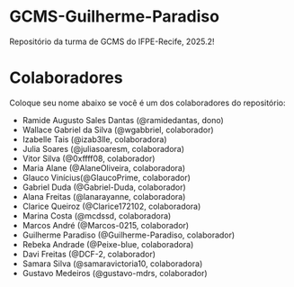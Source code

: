# GCMS-Guilherme-Paradiso
Repositório da turma de GCMS do IFPE-Recife, 2025.2!

# Colaboradores
Coloque seu nome abaixo se você é um dos colaboradores do repositório:

* Ramide Augusto Sales Dantas (@ramidedantas, dono)
* Wallace Gabriel da Silva (@wgabbriel, colaborador)
* Izabelle Tais (@izab3lle, colaboradora)
* Julia Soares (@juliasoaresm, colaboradora)
* Vitor Silva (@0xffff08, colaborador)
* Maria Alane (@AlaneOliveira, colaboradora)
* Glauco Vinícius(@GlaucoPrime, colaborador)
* Gabriel Duda (@Gabriel-Duda, colaborador)
* Alana Freitas (@lanarayanne, colaboradora)
* Clarice Queiroz (@Clarice172102, colaboradora)
* Marina Costa (@mcdssd, colaboradora)
* Marcos André (@Marcos-0215, colaborador)
* Guilherme Paradiso (@Guilherme-Paradiso, colaborador)
* Rebeka Andrade (@Peixe-blue, colaboradora)
* Davi Freitas (@DCF-2, colaborador)
* Samara Silva (@samaravictoria10, colaboradora)
* Gustavo Medeiros (@gustavo-mdrs, colaborador)

